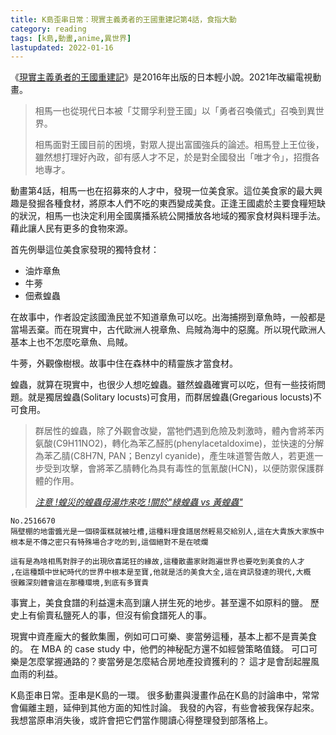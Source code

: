 ```yaml
---
title: K島歪串日常：現實主義勇者的王國重建記第4話，食指大動
category: reading
tags: [k島,動畫,anime,異世界]
lastupdated: 2022-01-16
---
```


《[現實主義勇者的王國重建記](https://zh.wikipedia.org/wiki/%E7%8F%BE%E5%AF%A6%E4%B8%BB%E7%BE%A9%E5%8B%87%E8%80%85%E7%9A%84%E7%8E%8B%E5%9C%8B%E9%87%8D%E5%BB%BA%E8%A8%98)》是2016年出版的日本輕小說。2021年改編電視動畫。

<blockquote>
相馬一也從現代日本被「艾爾孚利登王國」以「勇者召喚儀式」召喚到異世界。

相馬面對王國目前的困境，對眾人提出富國強兵的論述。相馬登上王位後，雖然想打理好內政，卻有感人才不足，於是對全國發出「唯才令」，招攬各地專才。 
</blockquote>

動畫第4話，相馬一也在招募來的人才中，發現一位美食家。這位美食家的最大興趣是發掘各種食材，將原本人們不吃的東西變成美食。正逢王國處於主要食糧短缺的狀況，相馬一也決定利用全國廣播系統公開播放各地域的獨家食材與料理手法。藉此讓人民有更多的食物來源。

<!--more-->

首先例舉這位美食家發現的獨特食材：

* 油炸章魚
* 牛蒡
* 佃煮蝗蟲

在故事中，作者設定該國漁民並不知道章魚可以吃。出海捕撈到章魚時，一般都是當場丟棄。而在現實中，古代歐洲人視章魚、烏賊為海中的惡魔。所以現代歐洲人基本上也不怎麼吃章魚、烏賊。

牛蒡，外觀像樹根。故事中住在森林中的精靈族才當食材。

蝗蟲，就算在現實中，也很少人想吃蝗蟲。雖然蝗蟲確實可以吃，但有一些技術問題。就是獨居蝗蟲(Solitary locusts)可食用，而群居蝗蟲(Gregarious locusts)不可食用。

<blockquote>
群居性的蝗蟲，除了外觀會改變，當牠們遇到危險及刺激時，體內會將苯丙氨酸(C9H11NO2)，轉化為苯乙醛肟(phenylacetaldoxime)，並快速的分解為苯乙腈(C8H7N, PAN；Benzyl cyanide)，產生味道警告敵人，若更進一步受到攻擊，會將苯乙腈轉化為具有毒性的氫氰酸(HCN)，以便防禦保護群體的作用。

<cite><a href="https://www.lifechem.tw/blog/200204">注意 !蝗災的蝗蟲母湯炸來吃 !關於"綠蝗蟲 vs 黃蝗蟲"</a></cite>
</blockquote>

```text
No.2516670
隔壁棚的地雷醬光是一個磅蛋糕就被吐槽,這種料理食譜居然輕易交給別人,這在大貴族大家族中
根本是不傳之密只有特殊場合才吃的到,這個絕對不是在唬爛

這有是為啥相馬對胖子的出現欣喜諾狂的緣故,這種散盡家財跑遍世界也要吃到美食的人才
,在這種類中世紀時代的世界中根本是至寶,他就是活的美食大全,這在資訊發達的現代,大概
很難深刻體會這在那種環境,到底有多寶貴
```

事實上，美食食譜的利益還未高到讓人拼生死的地步。甚至還不如原料的鹽。
歷史上有偷賣私鹽死人的事，但沒有偷食譜死人的事。

現實中資產龐大的餐飲集團，例如可口可樂、麥當勞這種，基本上都不是賣美食的。
在 MBA 的 case study 中，他們的神秘配方還不如經營策略值錢。
可口可樂是怎麼掌握通路的？麥當勞是怎麼結合房地產投資獲利的？
這才是會刮起腥風血雨的利益。

<div class="note">
K島歪串日常。歪串是K島的一環。
很多動畫與漫畫作品在K島的討論串中，常常會偏離主題，延伸到其他方面的知性討論。
我發的內容，有些會被我保存起來。我想當原串消失後，或許會把它們當作閱讀心得整理發到部落格上。
</div>